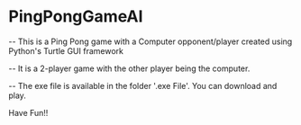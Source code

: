 # PingPongGameAI
-- This is a Ping Pong game with a Computer opponent/player created using Python's Turtle GUI framework

-- It is a 2-player game with the other player being the computer.

-- The exe file is available in the folder '.exe File'. You can download and play.

Have Fun!!
